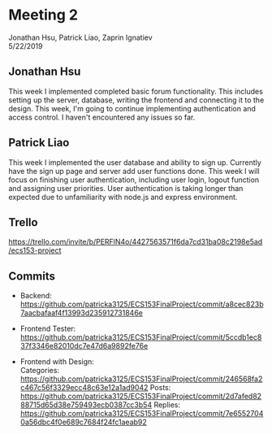 # Meeting 2
Jonathan Hsu, Patrick Liao, Zaprin Ignatiev  
5/22/2019

## Jonathan Hsu
This week I implemented completed basic forum functionality. This includes setting up the server, database, writing the frontend and connecting it to the design. This week, I'm going to continue implementing authentication and access control. I haven't encountered any issues so far. 

## Patrick Liao
This week I implemented the user database and ability to sign up. Currently
have the sign up page and server add user functions done. This week I will 
focus on finishing user authentication, including user login, logout function
and assigning user priorities. User authentication is taking longer than expected
due to unfamiliarity with node.js and express environment.

## Trello
https://trello.com/invite/b/PERFlN4o/4427563571f6da7cd31ba08c2198e5ad/ecs153-project

## Commits
- Backend:  
https://github.com/patricka3125/ECS153FinalProject/commit/a8cec823b7aacbafaaf4f13993d235912731846e

- Frontend Tester:  
https://github.com/patricka3125/ECS153FinalProject/commit/5ccdb1ec837f3346e82010dc7e47d6a9892fe76e

- Frontend with Design:  
Categories: https://github.com/patricka3125/ECS153FinalProject/commit/246568fa2c467c56f3329ecc48c63e12a1ad9042
Posts: https://github.com/patricka3125/ECS153FinalProject/commit/2d7afed8288715d65d38e759493ecb0387cc3b54
Replies: https://github.com/patricka3125/ECS153FinalProject/commit/7e65527040a56dbc4f0e689c7684f24fc1aeab92


